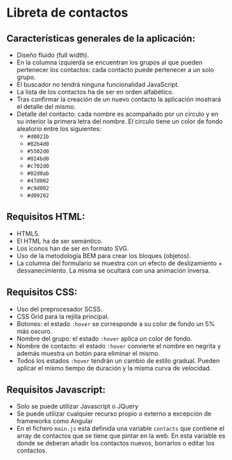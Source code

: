 # Libreta de contactos

## Características generales de la aplicación:
- Diseño fluido (full width).
- En la columna izquierda se encuentran los grupos al que pueden pertenecer los contactos: cada contacto puede pertenecer a un solo grupo.
- El buscador no tendrá ninguna funcionalidad JavaScript.
- La lista de los contactos ha de ser en orden alfabético.
- Tras confirmar la creación de un nuevo contacto la aplicación mostrará el detalle del mismo.
- Detalle del contacto: cada nombre es acompañado por un circulo y en su interior la primera letra del nombre. El circulo tiene un color de fondo aleatorio entre los siguientes:
  - `#d0021b`
  - `#02b4d0`
  - `#5502d0`
  - `#024bd0`
  - `#c702d0`
  - `#02d0ab`
  - `#47d002`
  - `#c9d002`
  - `#d09202`

## Requisitos HTML:

- HTML5.
- El HTML ha de ser semántico.
- Los iconos han de ser en formato SVG.
- Uso de la metodología BEM para crear los bloques (objetos).
- La columna del formulario se muestra con un efecto de deslizamiento + desvanecimiento. La misma se ocultará con una animación inversa.

## Requisitos CSS:

- Uso del preprocesador SCSS.
- CSS Grid para la rejilla principal.
- Botones: el estado `:hover` se corresponde a su color de fondo un 5% más oscuro.
- Nombre del grupo: el estado `:hover` aplica un color de fondo.
- Nombre de contacto: el estado `:hover` convierte el nombre en negrita y además muestra un botón para eliminar el mismo.
- Todos los estados `:hover` tendrán un cambio de estilo gradual. Pueden aplicar el mismo tiempo de duración y la misma curva de velocidad.
  
## Requisitos Javascript:

- Solo se puede utilizar Javascript o JQuery
- Se puede utilizar cualquier recurso propio o externo a excepción de frameworks como Angular
- En el fichero `main.js` esta definida una variable `contacts` que contiene el array de contactos que se tiene que pintar en la web. En esta variable es donde se deberan añadir los contactos nuevos, borrarlos o editar los contactos.
 



#